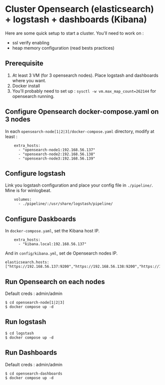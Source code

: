 # Cluster Opensearch (elasticsearch) + logstash + dashboards (Kibana)

Here are some quick setup to start a cluster. You'll need to work on :
- ssl verify enabling
- heap memory configuration (read bests practices)

## Prerequisite

1. At least 3 VM (for 3 opensearch nodes). Place logstash and dashboards where you want.
2. Docker install
3. You'll probably need to set up : `sysctl -w vm.max_map_count=262144` for opensearch running.

## Configure Opensearch docker-compose.yaml on 3 nodes

In each `opensearch-node[1|2|3]/docker-compose.yaml` directory, modify at least :

```
    extra_hosts:
      - "opensearch-node1:192.168.56.137"
      - "opensearch-node2:192.168.56.138" 
      - "opensearch-node3:192.168.56.139"
```

## Configure logstash

Link you logstash configuration and place your config file in `./pipeline/`. Mine is for winlogbeat.

```
    volumes:
      - ./pipeline/:/usr/share/logstash/pipeline/
```


## Configure Daskboards

In `docker-compose.yaml`, set the Kibana host IP.
```
    extra_hosts:
      - "kibana.local:192.168.56.137"
```

And in `config/kibana.yml`, set de Opensearch nodes IP.
```
elasticsearch.hosts: ["https://192.168.56.137:9200","https://192.168.56.138:9200","https://192.168.56.139:9200"]
```


## Run Opensearch on each nodes

Default creds : admin/admin

```
$ cd opensearch-node[1|2|3]
$ docker compose up -d
```

## Run logstash

```
$ cd logstash
$ docker compose up -d
```

## Run Dashboards

Default creds : admin/admin

```
$ cd opensearch-dashboards
$ docker compose up -d
```
